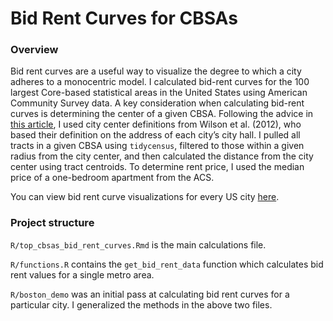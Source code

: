 # Bid Rent Curves for CBSAs


### Overview

Bid rent curves are a useful way to visualize the degree to which a city adheres to a monocentric model. I calculated bid-rent curves for the 100 largest Core-based statistical areas in the United States using American Community Survey data. A key consideration when calculating bid-rent curves is determining the center of a given CBSA. Following the advice in [this article](https://www.huduser.gov/portal/periodicals/cityscpe/vol21num2/ch12.pdf), I used city center definitions from Wilson et al. (2012), who based their definition on the address of each city’s city hall. I pulled all tracts in a given CBSA using `tidycensus`, filtered to those within a given radius from the city center, and then calculated the distance from the city center using tract centroids. To determine rent price, I used the median price of a one-bedroom apartment from the ACS.

You can view bid rent curve visualizations for every US city [here](https://camdenblatchly.com/posts/bid-rent-curves).

### Project structure

`R/top_cbsas_bid_rent_curves.Rmd` is the main calculations file.

`R/functions.R` contains the `get_bid_rent_data` function which calculates bid rent values for a single metro area.

`R/boston_demo` was an initial pass at calculating bid rent curves for a particular city. I generalized the methods in the above two files.
